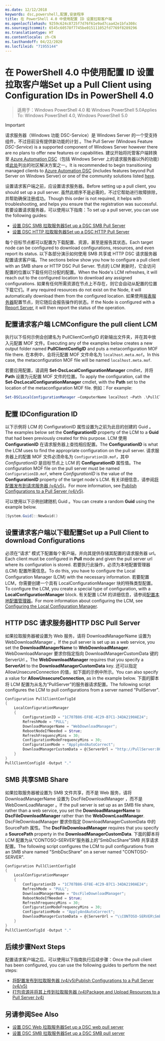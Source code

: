 ```yaml
---
ms.date: 12/12/2018
keywords: dsc,powershell,配置,安装程序
title: 在 PowerShell 4.0 中使用配置 ID 设置拉取客户端
ms.openlocfilehash: 9259c624c8725f7d76f61e9ad7caa42e1bfa308c
ms.sourcegitcommit: 6545c60578f7745be015111052fd7769f8289296
ms.translationtype: HT
ms.contentlocale: zh-CN
ms.lasthandoff: 04/22/2020
ms.locfileid: "71955144"
---
```

# <a name="set-up-a-pull-client-using-configuration-ids-in-powershell-40"></a><span data-ttu-id="ab334-103">在 PowerShell 4.0 中使用配置 ID 设置拉取客户端</span><span class="sxs-lookup"><span data-stu-id="ab334-103">Set up a Pull Client using Configuration IDs in PowerShell 4.0</span></span>

><span data-ttu-id="ab334-104">适用于：Windows PowerShell 4.0 和 Windows PowerShell 5.0</span><span class="sxs-lookup"><span data-stu-id="ab334-104">Applies To: Windows PowerShell 4.0, Windows PowerShell 5.0</span></span>

> [!IMPORTANT]
> <span data-ttu-id="ab334-105">请求服务器（Windows 功能 DSC-Service）是 Windows Server 的一个受支持组件，不过目前没有提供新功能的计划  。</span><span class="sxs-lookup"><span data-stu-id="ab334-105">The Pull Server (Windows Feature *DSC-Service*) is a supported component of Windows Server however there are no plans to offer new features or capabilities.</span></span> <span data-ttu-id="ab334-106">建议开始将托管客户端转换至 [Azure Automation DSC](/azure/automation/automation-dsc-getting-started)（包括 Windows Server 上的请求服务器以外的功能）或[此处](pullserver.md#community-solutions-for-pull-service)列出的社区解决方案之一。</span><span class="sxs-lookup"><span data-stu-id="ab334-106">It is recommended to begin transitioning managed clients to [Azure Automation DSC](/azure/automation/automation-dsc-getting-started) (includes features beyond Pull Server on Windows Server) or one of the community solutions listed [here](pullserver.md#community-solutions-for-pull-service).</span></span>

<span data-ttu-id="ab334-107">设置请求客户端之前，应设置请求服务器。</span><span class="sxs-lookup"><span data-stu-id="ab334-107">Before setting up a pull client, you should set up a pull server.</span></span> <span data-ttu-id="ab334-108">虽然此顺序不是必需的，不过它帮助进行故障排除，并帮助确保注册成功。</span><span class="sxs-lookup"><span data-stu-id="ab334-108">Though this order is not required, it helps with troubleshooting, and helps you ensure that the registration was successful.</span></span> <span data-ttu-id="ab334-109">若要设置请求服务器，可以使用以下指南：</span><span class="sxs-lookup"><span data-stu-id="ab334-109">To set up a pull server, you can use the following guides:</span></span>

- [<span data-ttu-id="ab334-110">设置 DSC SMB 拉取服务器</span><span class="sxs-lookup"><span data-stu-id="ab334-110">Set up a DSC SMB Pull Server</span></span>](pullServerSmb.md)
- [<span data-ttu-id="ab334-111">设置 DSC HTTP 拉取服务器</span><span class="sxs-lookup"><span data-stu-id="ab334-111">Set up a DSC HTTP Pull Server</span></span>](pullServer.md)

<span data-ttu-id="ab334-112">每个目标节点都可以配置为下载配置、资源，甚至是报告其状态。</span><span class="sxs-lookup"><span data-stu-id="ab334-112">Each target node can be configured to download configurations, resources, and even report its status.</span></span> <span data-ttu-id="ab334-113">以下各部分演示如何使用 SMB 共享或 HTTP DSC 请求服务器配置请求客户端。</span><span class="sxs-lookup"><span data-stu-id="ab334-113">The sections below show you how to configure a pull client with an SMB share or HTTP DSC Pull Server.</span></span> <span data-ttu-id="ab334-114">节点的 LCM 刷新时，它会访问配置的位置以下载任何已分配的配置。</span><span class="sxs-lookup"><span data-stu-id="ab334-114">When the Node's LCM refreshes, it will reach out to the configured location to download any assigned configurations.</span></span> <span data-ttu-id="ab334-115">如果有任何所需资源在节点上不存在，则它会自动从配置的位置下载它们。</span><span class="sxs-lookup"><span data-stu-id="ab334-115">If any required resources do not exist on the Node, it will automatically download them from the configured location.</span></span> <span data-ttu-id="ab334-116">如果使用[报表服务器](reportServer.md)配置节点，则它随后会报告操作的状态。</span><span class="sxs-lookup"><span data-stu-id="ab334-116">If the Node is configured with a [Report Server](reportServer.md), it will then report the status of the operation.</span></span>

## <a name="configure-the-pull-client-lcm"></a><span data-ttu-id="ab334-117">配置请求客户端 LCM</span><span class="sxs-lookup"><span data-stu-id="ab334-117">Configure the pull client LCM</span></span>

<span data-ttu-id="ab334-118">执行以下任何示例会创建名为 PullClientConfigID  的新输出文件夹，并在其中放入元配置 MOF 文件。</span><span class="sxs-lookup"><span data-stu-id="ab334-118">Executing any of the examples below creates a new output folder named **PullClientConfigID** and puts a metaconfiguration MOF file there.</span></span> <span data-ttu-id="ab334-119">在本例中，会将元配置 MOF 文件命名为 `localhost.meta.mof`。</span><span class="sxs-lookup"><span data-stu-id="ab334-119">In this case, the metaconfiguration MOF file will be named `localhost.meta.mof`.</span></span>

<span data-ttu-id="ab334-120">若要应用配置，请调用 **Set-DscLocalConfigurationManager** cmdlet，并将 **Path** 设置为元配置 MOF 文件的位置。</span><span class="sxs-lookup"><span data-stu-id="ab334-120">To apply the configuration, call the **Set-DscLocalConfigurationManager** cmdlet, with the **Path** set to the location of the metaconfiguration MOF file.</span></span> <span data-ttu-id="ab334-121">例如：</span><span class="sxs-lookup"><span data-stu-id="ab334-121">For example:</span></span>

```powershell
Set-DSCLocalConfigurationManager –ComputerName localhost –Path .\PullClientConfigId –Verbose.
```

## <a name="configuration-id"></a><span data-ttu-id="ab334-122">配置 ID</span><span class="sxs-lookup"><span data-stu-id="ab334-122">Configuration ID</span></span>

<span data-ttu-id="ab334-123">以下示例将 LCM 的 ConfigurationID  属性设置为之前为此目的创建的 Guid  。</span><span class="sxs-lookup"><span data-stu-id="ab334-123">The examples below set the **ConfigurationID** property of the LCM to a **Guid** that had been previously created for this purpose.</span></span> <span data-ttu-id="ab334-124">LCM 使用 **ConfigurationID** 在请求服务器上查找相应配置。</span><span class="sxs-lookup"><span data-stu-id="ab334-124">The **ConfigurationID** is what the LCM uses to find the appropriate configuration on the pull server.</span></span> <span data-ttu-id="ab334-125">请求服务器上的配置 MOF 文件必须命名为 `ConfigurationID.mof`，其中 *ConfigurationID* 是目标节点上 LCM 的 **ConfigurationID** 属性值。</span><span class="sxs-lookup"><span data-stu-id="ab334-125">The configuration MOF file on the pull server must be named `ConfigurationID.mof`, where *ConfigurationID* is the value of the **ConfigurationID** property of the target node's LCM.</span></span> <span data-ttu-id="ab334-126">有关详细信息，请参阅[将配置发布到请求服务器 (v4/v5)](publishConfigs.md)。</span><span class="sxs-lookup"><span data-stu-id="ab334-126">For more information, see [Publish Configurations to a Pull Server (v4/v5)](publishConfigs.md).</span></span>

<span data-ttu-id="ab334-127">可以使用以下示例创建随机 Guid  。</span><span class="sxs-lookup"><span data-stu-id="ab334-127">You can create a random **Guid** using the example below.</span></span>

```powershell
[System.Guid]::NewGuid()
```

## <a name="set-up-a-pull-client-to-download-configurations"></a><span data-ttu-id="ab334-128">设置请求客户端以下载配置</span><span class="sxs-lookup"><span data-stu-id="ab334-128">Set up a Pull Client to download Configurations</span></span>

<span data-ttu-id="ab334-129">必须在“请求”  模式下配置每个客户端，并向其提供存储其配置的请求服务器 url。</span><span class="sxs-lookup"><span data-stu-id="ab334-129">Each client must be configured in **Pull** mode and given the pull server url where its configuration is stored.</span></span> <span data-ttu-id="ab334-130">若要执行此操作，必须为本地配置管理器 (LCM) 配置所需信息。</span><span class="sxs-lookup"><span data-stu-id="ab334-130">To do this, you have to configure the Local Configuration Manager (LCM) with the necessary information.</span></span> <span data-ttu-id="ab334-131">若要配置 LCM，你需要创建一个具有 LocalConfigurationManager  块的特殊类型配置。</span><span class="sxs-lookup"><span data-stu-id="ab334-131">To configure the LCM, you create a special type of configuration, with a **LocalConfigurationManager** block.</span></span> <span data-ttu-id="ab334-132">有关配置 LCM 的详细信息，请参阅[配置本地配置管理器](../managing-nodes/metaConfig4.md)。</span><span class="sxs-lookup"><span data-stu-id="ab334-132">For more information about configuring the LCM, see [Configuring the Local Configuration Manager](../managing-nodes/metaConfig4.md).</span></span>

## <a name="http-dsc-pull-server"></a><span data-ttu-id="ab334-133">HTTP DSC 请求服务器</span><span class="sxs-lookup"><span data-stu-id="ab334-133">HTTP DSC Pull Server</span></span>

<span data-ttu-id="ab334-134">如果拉取服务器被设置为 Web 服务，请将 DownloadManagerName  设置为 WebDownloadManager  。</span><span class="sxs-lookup"><span data-stu-id="ab334-134">If the pull server is set up as a web service, you set the **DownloadManagerName** to **WebDownloadManager**.</span></span> <span data-ttu-id="ab334-135"> WebDownloadManager 要求你指定指向 DownloadManagerCustomData  键的 ServerUrl  。</span><span class="sxs-lookup"><span data-stu-id="ab334-135">The **WebDownloadManager** requires that you specify a **ServerUrl** to the **DownloadManagerCustomData** key.</span></span> <span data-ttu-id="ab334-136">还可以指定 AllowUnsecureConnection  的值，如下面的示例中所示。</span><span class="sxs-lookup"><span data-stu-id="ab334-136">You can also specify a value for **AllowUnsecureConnection**, as in the example below.</span></span> <span data-ttu-id="ab334-137">下面的脚本将 LCM 配置为从名为“PullServer”的服务器请求配置。</span><span class="sxs-lookup"><span data-stu-id="ab334-137">The following script configures the LCM to pull configurations from a server named "PullServer".</span></span>

```powershell
Configuration PullClientConfigId
{
    LocalConfigurationManager
    {
        ConfigurationID = "1C707B86-EF8E-4C29-B7C1-34DA2190AE24";
        RefreshMode = "PULL";
        DownloadManagerName = "WebDownloadManager";
        RebootNodeIfNeeded = $true;
        RefreshFrequencyMins = 30;
        ConfigurationModeFrequencyMins = 30;
        ConfigurationMode = "ApplyAndAutoCorrect";
        DownloadManagerCustomData = @{ServerUrl = "http://PullServer:8080/PSDSCPullServer/PSDSCPullServer.svc"; AllowUnsecureConnection = "TRUE"}
    }
}
PullClientConfigId -Output "."
```

## <a name="smb-share"></a><span data-ttu-id="ab334-138">SMB 共享</span><span class="sxs-lookup"><span data-stu-id="ab334-138">SMB Share</span></span>

<span data-ttu-id="ab334-139">如果拉取服务器被设置为 SMB 文件共享，而不是 Web 服务，请将 DownloadManagerName  设置为 DscFileDownloadManager  ，而不是 WebDownLoadManager  。</span><span class="sxs-lookup"><span data-stu-id="ab334-139">If the pull server is set up as an SMB file share, rather than a web service, you set the **DownloadManagerName** to **DscFileDownloadManager** rather than the **WebDownLoadManager**.</span></span> <span data-ttu-id="ab334-140"> DscFileDownloadManager 要求你指定 DownloadManagerCustomData  中的 SourcePath  属性。</span><span class="sxs-lookup"><span data-stu-id="ab334-140">The **DscFileDownloadManager** requires that you specify a **SourcePath** property in the **DownloadManagerCustomData**.</span></span> <span data-ttu-id="ab334-141">下面的脚本将 LCM 配置为从“CONTOSO-SERVER”服务器上的“SmbDscShare”SMB 共享请求配置。</span><span class="sxs-lookup"><span data-stu-id="ab334-141">The following script configures the LCM to pull configurations from an SMB share named "SmbDscShare" on a server named "CONTOSO-SERVER".</span></span>

```powershell
Configuration PullClientConfigId
{
    LocalConfigurationManager
    {
        ConfigurationID = "1C707B86-EF8E-4C29-B7C1-34DA2190AE24";
        RefreshMode = "PULL";
        DownloadManagerName = "DscFileDownloadManager";
        RebootNodeIfNeeded = $true;
        RefreshFrequencyMins = 30;
        ConfigurationModeFrequencyMins = 30;
        ConfigurationMode = "ApplyAndAutoCorrect";
        DownloadManagerCustomData = @{ServerUrl = "\\CONTOSO-SERVER\SmbDscShare"}
    }
}
PullClientConfigId -Output "."
```

## <a name="next-steps"></a><span data-ttu-id="ab334-142">后续步骤</span><span class="sxs-lookup"><span data-stu-id="ab334-142">Next Steps</span></span>

<span data-ttu-id="ab334-143">配置请求客户端之后，可以使用以下指南执行后续步骤：</span><span class="sxs-lookup"><span data-stu-id="ab334-143">Once the pull client has been configured, you can use the following guides to perform the next steps:</span></span>

- [<span data-ttu-id="ab334-144">将配置发布到拉取服务器 (v4/v5)</span><span class="sxs-lookup"><span data-stu-id="ab334-144">Publish Configurations to a Pull Server (v4/v5)</span></span>](publishConfigs.md)
- [<span data-ttu-id="ab334-145">打包资源并将其上传到拉取服务器 (v4)</span><span class="sxs-lookup"><span data-stu-id="ab334-145">Package and Upload Resources to a Pull Server (v4)</span></span>](package-upload-resources.md)

## <a name="see-also"></a><span data-ttu-id="ab334-146">另请参阅</span><span class="sxs-lookup"><span data-stu-id="ab334-146">See Also</span></span>

- [<span data-ttu-id="ab334-147">设置 DSC Web 拉取服务器</span><span class="sxs-lookup"><span data-stu-id="ab334-147">Set up a DSC web pull server</span></span>](pullServer.md)
- [<span data-ttu-id="ab334-148">设置 DSC SMB 拉取服务器</span><span class="sxs-lookup"><span data-stu-id="ab334-148">Set up a DSC SMB pull server</span></span>](pullServerSMB.md)
